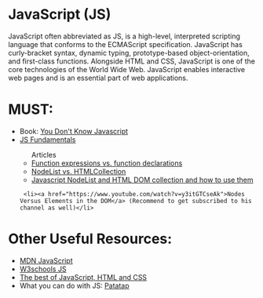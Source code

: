 # JavaScript (JS)
JavaScript often abbreviated as JS, is a high-level, interpreted scripting language that conforms to the ECMAScript specification. JavaScript has curly-bracket syntax, dynamic typing, prototype-based object-orientation, and first-class functions.  Alongside HTML and CSS, JavaScript is one of the core technologies of the World Wide Web. JavaScript enables interactive web pages and is an essential part of web applications.

# MUST:
<ul> 
      <li>Book: <a href="https://github.com/HackTechGO/You-Dont-Know-JS">You Don't Know Javascript</a></li>
      <li><a href="https://github.com/HackTechGO/fundamentals">JS Fundamentals</a></li>
      
   <ul> Articles
      <li><a href="https://www.evernote.com/shard/s386/u/0/sh/38a3284e-0dd5-43f9-850e-e00b11da8265/33c60d4efb1e7ec24b4eada875982ae0">Function expressions vs. function declarations</a></li>
      <li><a href="https://www.bitdegree.org/learn/nodelist#nodelist-main-tips">NodeList vs. HTMLCollection</a></li>
      <li><a href="https://www.nikpro.com.au/javascript-nodelist-and-html-dom-collection-and-how-to-use-them/">Javascript NodeList and HTML DOM collection and how to use them </a></li>
   </ul>
      
     <li><a href="https://www.youtube.com/watch?v=y3itGTCseAk">Nodes Versus Elements in the DOM</a> (Recommend to get subscribed to his channel as well)</li>

</ul>
  
# Other Useful Resources:
<ul>
  <li><a href="https://developer.mozilla.org/en-US/docs/Web/JavaScript"> MDN JavaScript</a></li>
  <li><a href="https://www.w3schools.com/js/">W3schools JS</a></li>
   <li><a href="https://bestofjs.org/">The best of JavaScript, HTML and CSS </a></li>
  <li>What you can do with JS: <a href="https://patatap.com/">Patatap</a></li>
</ul>
